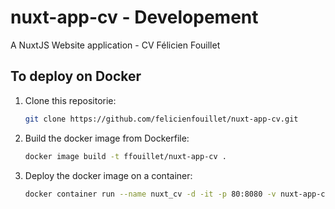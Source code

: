 # nuxt-app-cv - Developement
A NuxtJS Website application - CV Félicien Fouillet


## To deploy on Docker
1. Clone this repositorie:
    ```bash
    git clone https://github.com/felicienfouillet/nuxt-app-cv.git
    ```

2. Build the docker image from Dockerfile:
    ```bash
    docker image build -t ffouillet/nuxt-app-cv .
    ```

3. Deploy the docker image on a container:
    ```bash
    docker container run --name nuxt_cv -d -it -p 80:8080 -v nuxt-app-cv:/app ffouillet/nuxt-app-cv
    ```